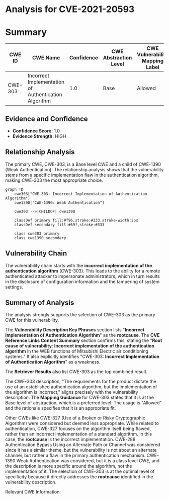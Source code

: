 # Analysis for CVE-2021-20593

# Summary
| CWE ID | CWE Name | Confidence | CWE Abstraction Level | CWE Vulnerability Mapping Label | CWE-Vulnerability Mapping Notes |
|---|---|---|---|---|---|
| CWE-303 | Incorrect Implementation of Authentication Algorithm | 1.0 | Base | Allowed | Primary CWE |

## Evidence and Confidence

*   **Confidence Score:** 1.0
*   **Evidence Strength:** HIGH

## Relationship Analysis
The primary CWE, CWE-303, is a Base level CWE and a child of CWE-1390 (Weak Authentication). The relationship analysis shows that the vulnerability stems from a specific implementation flaw in the authentication algorithm, making CWE-303 the most appropriate choice.

```mermaid
graph TD
    cwe303["CWE-303: Incorrect Implementation of Authentication Algorithm"]
    cwe1390["CWE-1390: Weak Authentication"]
    
    cwe303 -->|CHILDOF| cwe1390
    
    classDef primary fill:#f96,stroke:#333,stroke-width:2px
    classDef secondary fill:#69f,stroke:#333
    
    class cwe303 primary
    class cwe1390 secondary
```

## Vulnerability Chain
The vulnerability chain starts with the **incorrect implementation of the authentication algorithm** (CWE-303). This leads to the ability for a remote authenticated attacker to impersonate administrators, which in turn results in the disclosure of configuration information and the tampering of system settings.

## Summary of Analysis
The analysis strongly supports the selection of CWE-303 as the primary CWE for this vulnerability.

The **Vulnerability Description Key Phrases** section lists "**Incorrect Implementation of Authentication Algorithm**" as the **rootcause**. The **CVE Reference Links Content Summary** section confirms this, stating the "**Root cause of vulnerability**: **Incorrect implementation of the authentication algorithm** in the WEB functions of Mitsubishi Electric air conditioning systems." It also explicitly identifies "CWE-303: **Incorrect Implementation of Authentication Algorithm**" as a weakness.

The **Retriever Results** also list CWE-303 as the top combined result.

The CWE-303 description, "The requirements for the product dictate the use of an established authentication algorithm, but the implementation of the algorithm is incorrect," aligns precisely with the vulnerability description. The **Mapping Guidance** for CWE-303 states that it is at the Base level of abstraction, which is a preferred level. The usage is "Allowed" and the rationale specifies that it is an appropriate fit.

Other CWEs like CWE-327 (Use of a Broken or Risky Cryptographic Algorithm) were considered but deemed less appropriate. While related to authentication, CWE-327 focuses on the algorithm itself being flawed, rather than an incorrect implementation of a standard algorithm. In this case, the **rootcause** is the incorrect implementation.
CWE-288 Authentication Bypass Using an Alternate Path or Channel was considered since it has a similar theme, but the vulnerability is not about an alternate channel, but rather a flaw in the primary authentication mechanism.
CWE-1390 Weak Authentication was considered, but it is a class level CWE, and the description is more specific around the algorithm, not the implementation of it.
The selection of CWE-303 is at the optimal level of specificity because it directly addresses the **rootcause** identified in the vulnerability description.

Relevant CWE Information: